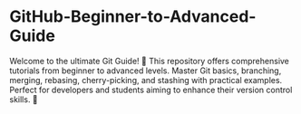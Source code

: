# GitHub-Beginner-to-Advanced-Guide
Welcome to the ultimate Git Guide! 🌟 This repository offers comprehensive tutorials from beginner to advanced levels. Master Git basics, branching, merging, rebasing, cherry-picking, and stashing with practical examples. Perfect for developers and students aiming to enhance their version control skills. 🚀
